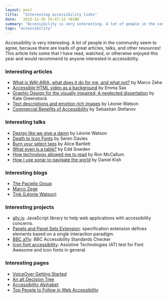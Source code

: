 ```yaml
---
layout: post
title:  "Interesting accessibility links"
date:   2015-12-26 19:47:12 +0100
summary: "Accessibility is very interesting. A lot of people in the community seem to agree, because there are loads of great articles, talks, and other resources! This article lists some that I have read, watched, or otherwise enjoyed this year and would recommend to anyone interested in accessibility."
tags: "accessibility"
---
```


Accessibility is very interesting. A lot of people in the community seem to agree, because there are loads of great articles, talks, and other resources! This article lists some that I have read, watched, or otherwise enjoyed this year and would recommend to anyone interested in accessibility.

### Interesting articles

* [What is WAI-ARIA, what does it do for me, and what not?](https://www.marcozehe.de/2014/03/27/what-is-wai-aria-what-does-it-do-for-me-and-what-not/) by Marco Zehe
* [Accessible HTML video as a background](http://www.punkchip.com/accessible-html-video-as-a-background/) by Emma Sax
* [Graphic Design for the visually impaired; A neglected dissertation](https://medium.com/@kategreenstock/graphic-design-for-the-visually-impaired-a-neglected-dissertation-211cc8c30b7b#.9u3vz1qye) by Kate Greenstock
* [Text descriptions and emotion rich images](https://tink.uk/text-descriptions-emotion-rich-images/) by Léonie Watson
* [Commercial Benefits of Accessibility](http://ckeditor.com/blog/Commercial-Benefits-of-Accessibility) by Sebastian Stefanov

### Interesting talks

* [Design like we give a damn](https://vimeo.com/110965713) by Léonie Watson
* [Death to Icon Fonts](https://www.youtube.com/watch?v=9xXBYcWgCHA) by Seren Davies
* [Burn your select tags](https://www.youtube.com/watch?v=CUkMCQR4TpY) by Alice Bartlett
* [What even is a table?](https://vimeo.com/139062429) by Edd Sowden
* [How technology allowed me to read](https://www.ted.com/talks/ron_mccallum_how_technology_allowed_me_to_read) by Ron McCallum
* [How I use sonar to navigate the world](http://www.ted.com/talks/daniel_kish_how_i_use_sonar_to_navigate_the_world#t-18910) by Daniel Kish

### Interesting blogs

* [The Paciello Group](https://blog.paciellogroup.com)
* [Marco Zege](https://www.marcozehe.de)
* [Tink (Léonie Watson)](http://tink.uk)

### Interesting projects

* [ally.js](http://allyjs.io/): JavaScript library to help web applications with accessibility concerns.
* [Panels and Panel Sets Extension](https://specs.webplatform.org/common-panel/bkardell/gh-pages/): specification extension defines elements based on a single interaction paradigm.
* [BBC a11y](https://github.com/cucumber-ltd/bbc-a11y): BBC Accessibility Standards Checker
* [Icon font accessibility](https://github.com/MichielBijl/font-awesome): Assistive Technologies (AT) test for Font Awesome and icon fonts in general.

### Interesting pages

* [VoiceOver Getting Started](http://www.apple.com/voiceover/info/guide/)
* [An alt Decision Tree](http://www.w3.org/WAI/tutorials/images/decision-tree/)
* [Accessibility Alphabet](https://the-pastry-box-project.net/anne-gibson/2014-july-31)
* [Top People to Follow in Web Accessibility](https://github.com/joe-watkins/top-people-to-follow-in-web-accessibility)
